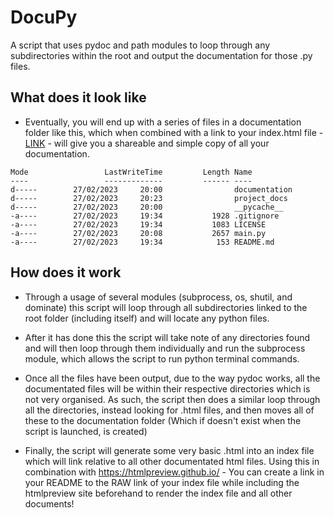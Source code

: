 # DocuPy
A script that uses pydoc and path modules to loop through any subdirectories within the root and output the documentation for those .py files.

## What does it look like
* Eventually, you will end up with a series of files in a documentation folder like this, which when combined with a link to your index.html file - [LINK](https://htmlpreview.github.io/) - will give you a shareable and simple copy of all your documentation.

```
Mode                 LastWriteTime         Length Name
----                 -------------         ------ ----
d-----        27/02/2023     20:00                documentation
d-----        27/02/2023     20:23                project_docs
d-----        27/02/2023     20:00                __pycache__
-a----        27/02/2023     19:34           1928 .gitignore
-a----        27/02/2023     19:34           1083 LICENSE
-a----        27/02/2023     20:08           2657 main.py
-a----        27/02/2023     19:34            153 README.md
```

## How does it work
* Through a usage of several modules (subprocess, os, shutil, and dominate) this script will loop through all subdirectories linked to the root folder (including itself) and will locate any python files. 

* After it has done this the script will take note of any directories found and will then loop through them individually and run the subprocess module, which allows the script to run python terminal commands.

* Once all the files have been output, due to the way pydoc works, all the documentated files will be within their respective directories which is not very organised. As such, the script then does a similar loop through all the directories, instead looking for .html files, and then moves all of these to the documentation folder (Which if doesn't exist when the script is launched, is created)

* Finally, the script will generate some very basic .html into an index file which will link relative to all other documentated html files. Using this in combination with https://htmlpreview.github.io/ - You can create a link in your README to the RAW link of your index file while including the htmlpreview site beforehand to render the index file and all other documents!
